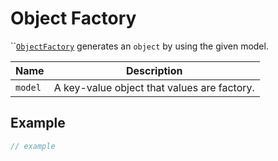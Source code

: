 # Object Factory

``[`ObjectFactory`](object-factory.md) generates an `object` by using the given model.

| Name    | Description                                 |
| ------- | ------------------------------------------- |
| `model` | A key-value object that values are factory. |

## Example

```typescript
// example
```
